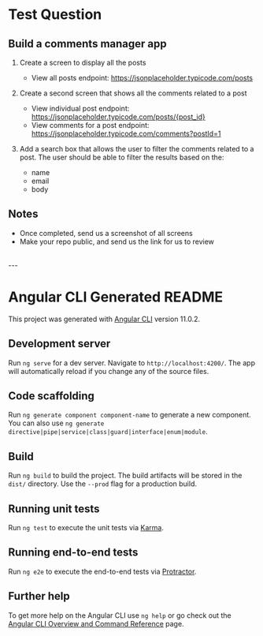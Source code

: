 # Test Question

## Build a comments manager app

1. Create a screen to display all the posts
    - View all posts endpoint: https://jsonplaceholder.typicode.com/posts

2. Create a second screen that shows all the comments related to a post
    - View individual post endpoint: https://jsonplaceholder.typicode.com/posts/{post_id}
    - View comments for a post endpoint: https://jsonplaceholder.typicode.com/comments?postId=1

3. Add a search box that allows the user to filter the comments related to a post. The user should be able to filter the results based on the: 
    - name 
    - email 
    - body 

## Notes
- Once completed, send us a screenshot of all screens
- Make your repo public, and send us the link for us to review

<br>
---
<br>

# Angular CLI Generated README

This project was generated with [Angular CLI](https://github.com/angular/angular-cli) version 11.0.2.

## Development server

Run `ng serve` for a dev server. Navigate to `http://localhost:4200/`. The app will automatically reload if you change any of the source files.

## Code scaffolding

Run `ng generate component component-name` to generate a new component. You can also use `ng generate directive|pipe|service|class|guard|interface|enum|module`.

## Build

Run `ng build` to build the project. The build artifacts will be stored in the `dist/` directory. Use the `--prod` flag for a production build.

## Running unit tests

Run `ng test` to execute the unit tests via [Karma](https://karma-runner.github.io).

## Running end-to-end tests

Run `ng e2e` to execute the end-to-end tests via [Protractor](http://www.protractortest.org/).

## Further help

To get more help on the Angular CLI use `ng help` or go check out the [Angular CLI Overview and Command Reference](https://angular.io/cli) page.

